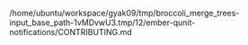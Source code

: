 /home/ubuntu/workspace/gyak09/tmp/broccoli_merge_trees-input_base_path-1vMDvwU3.tmp/12/ember-qunit-notifications/CONTRIBUTING.md